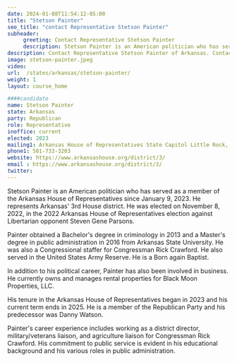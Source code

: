 ```yaml
---
date: 2024-01-08T11:54:12-05:00
title: "Stetson Painter"
seo_title: "contact Representative Stetson Painter"
subheader:
     greeting: Contact Representative Stetson Painter
     description: Stetson Painter is an American politician who has served as a member of the Arkansas House of Representatives since January 9, 2023. He represents Arkansas' 3rd House district. He was elected on November 8, 2022, in the 2022 Arkansas House of Representatives election against Libertarian opponent Steven Gene Parsons.
description: Contact Representative Stetson Painter of Arkansas. Contact information for Stetson Painter includes email address, phone number, and mailing address.
image: stetson-painter.jpeg
video:
url:  /states/arkansas/stetson-painter/
weight: 1
layout: course_home

####candidate
name: Stetson Painter
state: Arkansas
party: Republican
role: Representative
inoffice: current
elected: 2023
mailing1: Arkansas House of Representatives State Capitol Little Rock, AR 72201
phone1: 501-733-3203
website: https://www.arkansashouse.org/district/3/
email : https://www.arkansashouse.org/district/3/
twitter:
---
```


Stetson Painter is an American politician who has served as a member of the Arkansas House of Representatives since January 9, 2023. He represents Arkansas' 3rd House district. He was elected on November 8, 2022, in the 2022 Arkansas House of Representatives election against Libertarian opponent Steven Gene Parsons.

Painter obtained a Bachelor's degree in criminology in 2013 and a Master's degree in public administration in 2016 from Arkansas State University. He was also a Congressional staffer for Congressman Rick Crawford. He also served in the United States Army Reserve. He is a Born again Baptist.

In addition to his political career, Painter has also been involved in business. He currently owns and manages rental properties for Black Moon Properties, LLC.

His tenure in the Arkansas House of Representatives began in 2023 and his current term ends in 2025. He is a member of the Republican Party and his predecessor was Danny Watson.

Painter's career experience includes working as a district director, military/veterans liaison, and agriculture liaison for Congressman Rick Crawford. His commitment to public service is evident in his educational background and his various roles in public administration.
